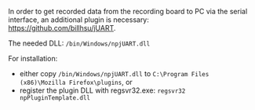 In order to get recorded data from the recording board to PC via the serial interface, an additional plugin is necessary:
https://github.com/billhsu/jUART.

The needed DLL: `/bin/Windows/npjUART.dll`

For installation:
- either copy `/bin/Windows/npjUART.dll` to `C:\Program Files (x86)\Mozilla Firefox\plugins`, or
- register the plugin DLL with regsvr32.exe: `regsvr32 npPluginTemplate.dll`
